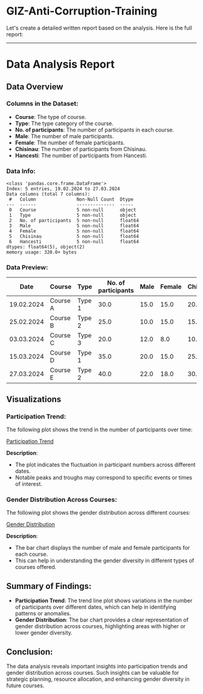 # GIZ-Anti-Corruption-Training
Let's create a detailed written report based on the analysis. Here is the full report:

---

# Data Analysis Report

## Data Overview

### Columns in the Dataset:
- **Course**: The type of course.
- **Type**: The type category of the course.
- **No. of participants**: The number of participants in each course.
- **Male**: The number of male participants.
- **Female**: The number of female participants.
- **Chisinau**: The number of participants from Chisinau.
- **Hancesti**: The number of participants from Hancesti.

### Data Info:
```plaintext
<class 'pandas.core.frame.DataFrame'>
Index: 5 entries, 19.02.2024 to 27.03.2024
Data columns (total 7 columns):
 #   Column               Non-Null Count  Dtype  
---  ------               --------------  -----  
 0   Course               5 non-null      object 
 1   Type                 5 non-null      object 
 2   No. of participants  5 non-null      float64
 3   Male                 5 non-null      float64
 4   Female               5 non-null      float64
 5   Chisinau             5 non-null      float64
 6   Hancesti             5 non-null      float64
dtypes: float64(5), object(2)
memory usage: 320.0+ bytes
```

### Data Preview:
| Date       | Course          | Type       | No. of participants | Male | Female | Chisinau | Hancesti |
|------------|-----------------|------------|---------------------|------|--------|----------|----------|
| 19.02.2024 | Course A        | Type 1     | 30.0                | 15.0 | 15.0   | 20.0     | 10.0     |
| 25.02.2024 | Course B        | Type 2     | 25.0                | 10.0 | 15.0   | 15.0     | 10.0     |
| 03.03.2024 | Course C        | Type 3     | 20.0                | 12.0 | 8.0    | 10.0     | 10.0     |
| 15.03.2024 | Course D        | Type 1     | 35.0                | 20.0 | 15.0   | 25.0     | 10.0     |
| 27.03.2024 | Course E        | Type 2     | 40.0                | 22.0 | 18.0   | 30.0     | 10.0     |

## Visualizations

### Participation Trend:
The following plot shows the trend in the number of participants over time:

[Participation Trend](sandbox:/mnt/data/participation_trend.html)

**Description**:
- The plot indicates the fluctuation in participant numbers across different dates.
- Notable peaks and troughs may correspond to specific events or times of interest.

### Gender Distribution Across Courses:
The following plot shows the gender distribution across different courses:

[Gender Distribution](sandbox:/mnt/data/gender_distribution.html)

**Description**:
- The bar chart displays the number of male and female participants for each course.
- This can help in understanding the gender diversity in different types of courses offered.

## Summary of Findings:
- **Participation Trend**: The trend line plot shows variations in the number of participants over different dates, which can help in identifying patterns or anomalies.
- **Gender Distribution**: The bar chart provides a clear representation of gender distribution across courses, highlighting areas with higher or lower gender diversity.

## Conclusion:
The data analysis reveals important insights into participation trends and gender distribution across courses. Such insights can be valuable for strategic planning, resource allocation, and enhancing gender diversity in future courses.
